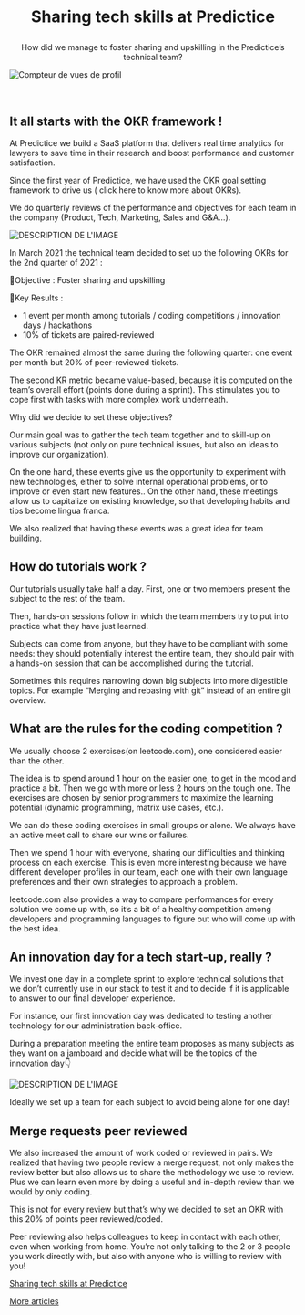 # <p align="center"> Sharing tech skills at Predictice
<p align="center"> How did we manage to foster sharing and upskilling in the Predictice’s technical team?
  
  
![Compteur de vues de profil](https://komarev.com/ghpvc/?username=Predictice)

<br />

## **It all starts with the OKR framework !**
  
At Predictice we build a SaaS platform that delivers real time analytics for lawyers to save time in their research and boost performance and customer satisfaction.
  
Since the first year of Predictice, we have used the OKR goal setting framework to drive us ( click here to know more about OKRs).
  
We do quarterly reviews of the performance and objectives for each team in the company (Product, Tech, Marketing, Sales and G&A…).

![DESCRIPTION DE L'IMAGE](https://miro.medium.com/max/809/0*ASNHruLSaUosMW1w)
  
  
In March 2021 the technical team decided to set up the following OKRs for the 2nd quarter of 2021 :
  
🚀Objective : Foster sharing and upskilling
  
🎯Key Results :
- 1 event per month among tutorials / coding competitions / innovation days / hackathons
- 10% of tickets are paired-reviewed

  
The OKR remained almost the same during the following quarter: one event per month but 20% of peer-reviewed tickets.
  
The second KR metric became value-based, because it is computed on the team’s overall effort (points done during a sprint). This stimulates you to cope first with tasks with more complex work underneath.
  
Why did we decide to set these objectives?
  
Our main goal was to gather the tech team together and to skill-up on various subjects (not only on pure technical issues, but also on ideas to improve our organization).
  
On the one hand, these events give us the opportunity to experiment with new technologies, either to solve internal operational problems, or to improve or even start new features.. On the other hand, these meetings allow us to capitalize on existing knowledge, so that developing habits and tips become lingua franca.
  
We also realized that having these events was a great idea for team building.
  
## **How do tutorials work ?**

  
Our tutorials usually take half a day. First, one or two members present the subject to the rest of the team.
  
Then, hands-on sessions follow in which the team members try to put into practice what they have just learned.
  
Subjects can come from anyone, but they have to be compliant with some needs: they should potentially interest the entire team, they should pair with a hands-on session that can be accomplished during the tutorial.
  
Sometimes this requires narrowing down big subjects into more digestible topics. For example “Merging and rebasing with git” instead of an entire git overview.
  
  
## **What are the rules for the coding competition ?**
  
We usually choose 2 exercises(on leetcode.com), one considered easier than the other.
  
The idea is to spend around 1 hour on the easier one, to get in the mood and practice a bit. Then we go with more or less 2 hours on the tough one. The exercises are chosen by senior programmers to maximize the learning potential (dynamic programming, matrix use cases, etc.).
  
We can do these coding exercises in small groups or alone. We always have an active meet call to share our wins or failures.
  
Then we spend 1 hour with everyone, sharing our difficulties and thinking process on each exercise. This is even more interesting because we have different developer profiles in our team, each one with their own language preferences and their own strategies to approach a problem.
  
leetcode.com also provides a way to compare performances for every solution we come up with, so it’s a bit of a healthy competition among developers and programming languages to figure out who will come up with the best idea.
  
  
## **An innovation day for a tech start-up, really ?**
  
We invest one day in a complete sprint to explore technical solutions that we don’t currently use in our stack to test it and to decide if it is applicable to answer to our final developer experience.
  
For instance, our first innovation day was dedicated to testing another technology for our administration back-office.
  
During a preparation meeting the entire team proposes as many subjects as they want on a jamboard and decide what will be the topics of the innovation day👇
  
![DESCRIPTION DE L'IMAGE](https://miro.medium.com/max/1050/0*FYNNuamFXLeJSl0V)
  
Ideally we set up a team for each subject to avoid being alone for one day!

  
## **Merge requests peer reviewed**
  
We also increased the amount of work coded or reviewed in pairs. We realized that having two people review a merge request, not only makes the review better but also allows us to share the methodology we use to review. Plus we can learn even more by doing a useful and in-depth review than we would by only coding.
  
This is not for every review but that’s why we decided to set an OKR with this 20% of points peer reviewed/coded.
  
Peer reviewing also helps colleagues to keep in contact with each other, even when working from home. You’re not only talking to the 2 or 3 people you work directly with, but also with anyone who is willing to review with you! 
  
  
[Sharing tech skills at Predictice](https://medium.com/@predictice4tech/sharing-tech-skills-at-predictice-786e8159814f)
  
[More articles](https://medium.com/@predictice4tech) 
